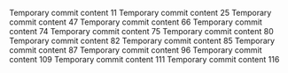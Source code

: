 Temporary commit content 11
Temporary commit content 25
Temporary commit content 47
Temporary commit content 66
Temporary commit content 74
Temporary commit content 75
Temporary commit content 80
Temporary commit content 82
Temporary commit content 85
Temporary commit content 87
Temporary commit content 96
Temporary commit content 109
Temporary commit content 111
Temporary commit content 116

